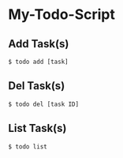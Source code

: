 # My-Todo-Script

## Add Task(s)
```
$ todo add [task]
```

## Del Task(s)
```
$ todo del [task ID]
```

## List Task(s)
```
$ todo list
```
